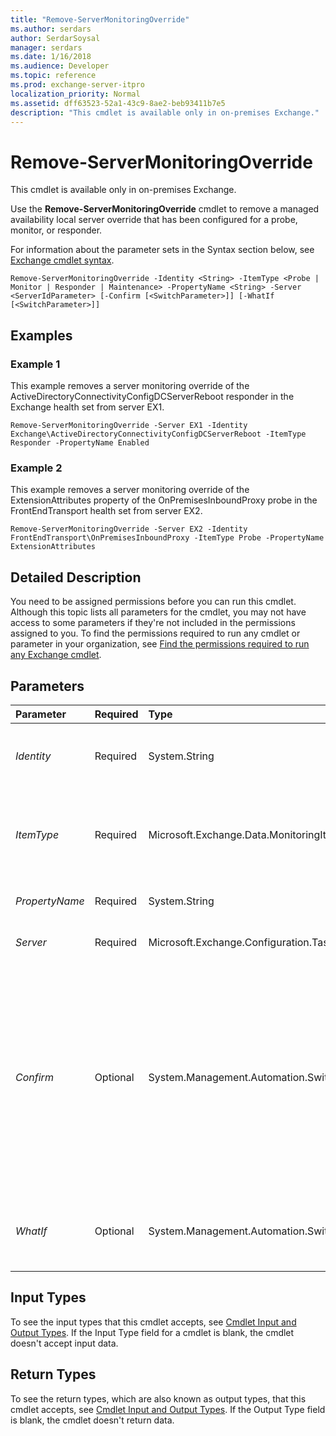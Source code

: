 ```yaml
---
title: "Remove-ServerMonitoringOverride"
ms.author: serdars
author: SerdarSoysal
manager: serdars
ms.date: 1/16/2018
ms.audience: Developer
ms.topic: reference
ms.prod: exchange-server-itpro
localization_priority: Normal
ms.assetid: dff63523-52a1-43c9-8ae2-beb93411b7e5
description: "This cmdlet is available only in on-premises Exchange."
---
```


# Remove-ServerMonitoringOverride

This cmdlet is available only in on-premises Exchange. 
  
Use the **Remove-ServerMonitoringOverride** cmdlet to remove a managed availability local server override that has been configured for a probe, monitor, or responder.
  
For information about the parameter sets in the Syntax section below, see [Exchange cmdlet syntax](https://technet.microsoft.com/library/bb123552.aspx). 
  
```
Remove-ServerMonitoringOverride -Identity <String> -ItemType <Probe | Monitor | Responder | Maintenance> -PropertyName <String> -Server <ServerIdParameter> [-Confirm [<SwitchParameter>]] [-WhatIf [<SwitchParameter>]]

```

## Examples
<a name="Examples"> </a>

### Example 1

This example removes a server monitoring override of the ActiveDirectoryConnectivityConfigDCServerReboot responder in the Exchange health set from server EX1.
  
```
Remove-ServerMonitoringOverride -Server EX1 -Identity Exchange\ActiveDirectoryConnectivityConfigDCServerReboot -ItemType Responder -PropertyName Enabled
```

### Example 2

This example removes a server monitoring override of the ExtensionAttributes property of the OnPremisesInboundProxy probe in the FrontEndTransport health set from server EX2.
  
```
Remove-ServerMonitoringOverride -Server EX2 -Identity FrontEndTransport\OnPremisesInboundProxy -ItemType Probe -PropertyName ExtensionAttributes
```

## Detailed Description
<a name="DetailedDescription"> </a>

You need to be assigned permissions before you can run this cmdlet. Although this topic lists all parameters for the cmdlet, you may not have access to some parameters if they're not included in the permissions assigned to you. To find the permissions required to run any cmdlet or parameter in your organization, see [Find the permissions required to run any Exchange cmdlet](https://technet.microsoft.com/library/mt432940.aspx).
  
## Parameters
<a name="DetailedDescription"> </a>

|**Parameter**|**Required**|**Type**|**Description**|
|:-----|:-----|:-----|:-----|
| _Identity_ <br/> |Required  <br/> |System.String  <br/> |The _Identity_ parameter specifies the monitoring item that was overridden. The value is in the form of HealthSet\MonitoringItem, or HealthSet\MonitoringItem\TargetResource. <br/> |
| _ItemType_ <br/> |Required  <br/> |Microsoft.Exchange.Data.MonitoringItemTypeEnum  <br/> | The _ItemType_ parameter specifies the item type of the override that you want to remove. It can be any of the following values: <br/>  Probe <br/>  Monitor <br/>  Responder <br/> |
| _PropertyName_ <br/> |Required  <br/> |System.String  <br/> |The _PropertyName_ parameter specifies the property for the override you want to remove. <br/> |
| _Server_ <br/> |Required  <br/> |Microsoft.Exchange.Configuration.Tasks.ServerIdParameter  <br/> |The _Server_ parameter is used to specify the server from which the override is being removed. <br/> |
| _Confirm_ <br/> |Optional  <br/> |System.Management.Automation.SwitchParameter  <br/> | The _Confirm_ switch specifies whether to show or hide the confirmation prompt. How this switch affects the cmdlet depends on if the cmdlet requires confirmation before proceeding. <br/>  Destructive cmdlets (for example, **Remove-\*** cmdlets) have a built-in pause that forces you to acknowledge the command before proceeding. For these cmdlets, you can skip the confirmation prompt by using this exact syntax: `-Confirm:$false`.  <br/>  Most other cmdlets (for example, **New-\*** and **Set-\*** cmdlets) don't have a built-in pause. For these cmdlets, specifying the _Confirm_ switch without a value introduces a pause that forces you acknowledge the command before proceeding. <br/> |
| _WhatIf_ <br/> |Optional  <br/> |System.Management.Automation.SwitchParameter  <br/> |The _WhatIf_ switch simulates the actions of the command. You can use this switch to view the changes that would occur without actually applying those changes. You don't need to specify a value with this switch. <br/> |
   
## Input Types
<a name="InputTypes"> </a>

To see the input types that this cmdlet accepts, see [Cmdlet Input and Output Types](http://go.microsoft.com/fwlink/p/?linkId=616387). If the Input Type field for a cmdlet is blank, the cmdlet doesn't accept input data. 
  
## Return Types
<a name="ReturnTypes"> </a>

To see the return types, which are also known as output types, that this cmdlet accepts, see [Cmdlet Input and Output Types](http://go.microsoft.com/fwlink/p/?linkId=616387). If the Output Type field is blank, the cmdlet doesn't return data. 
  

